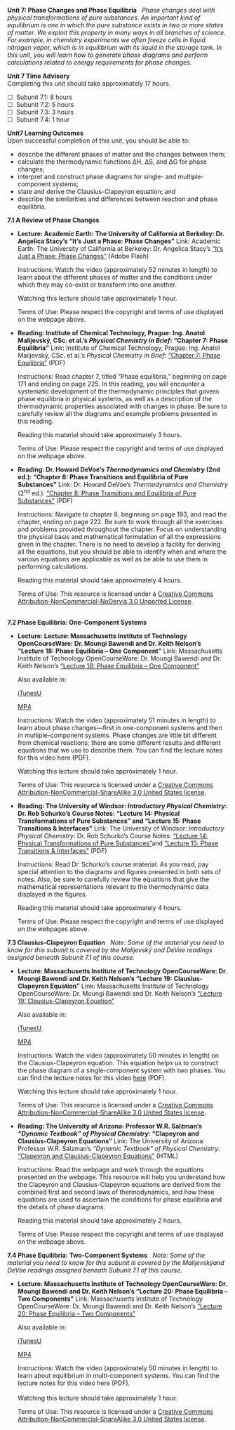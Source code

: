 **Unit 7: Phase Changes and Phase Equilibria** <span id="7"></span> 
*Phase changes deal with physical transformations of pure substances. An
important kind of equilibrium is one in which the pure substance exists
in two or more states of matter. We exploit this property in many ways
in all branches of science. For example, in chemistry experiments we
often freeze cells in liquid nitrogen vapor, which is in equilibrium
with its liquid in the storage tank. In this unit, you will learn how to
generate phase diagrams and perform calculations related to energy
requirements for phase changes.*

**Unit 7 Time Advisory**  
Completing this unit should take approximately 17 hours.  
  
 ☐  Subunit 7.1: 8 hours  
 ☐  Subunit 7.2: 5 hours  
 ☐  Subunit 7.3: 3 hours  
 ☐  Subunit 7.4: 1 hour

**Unit7 Learning Outcomes**  
Upon successful completion of this unit, you should be able to:  
-   describe the different phases of matter and the changes between
    them;
-   calculate the thermodynamic functions ΔH, ΔS, and ΔG for phase
    changes;
-   interpret and construct phase diagrams for single- and
    multiple-component systems;
-   state and derive the Clausius-Clapeyron equation; and
-   describe the similarities and differences between reaction and phase
    equilibria.

**7.1 A Review of Phase Changes** <span id="7.1"></span> 
-   **Lecture: Academic Earth: The University of California at Berkeley:
    Dr. Angelica Stacy’s “It’s Just a Phase: Phase Changes”**
    Link: Academic Earth: The University of California at Berkeley: Dr.
    Angelica Stacy’s [“It’s Just a Phase: Phase
    Changes”](http://academicearth.org/lectures/its-just-phase-phase-changes) (Adobe
    Flash)  
      
     Instructions: Watch the video (approximately 52 minutes in length)
    to learn about the different phases of matter and the conditions
    under which they may co-exist or transform into one another.  
      
     Watching this lecture should take approximately 1 hour.  
      
     Terms of Use: Please respect the copyright and terms of use
    displayed on the webpage above.

-   **Reading: Institute of Chemical Technology, Prague: Ing. Anatol
    Malijevský, CSc. et al.’s *Physical Chemistry in Brief*: “Chapter 7:
    Phase Equilibria”**
    Link: Institute of Chemical Technology, Prague: Ing. Anatol
    Malijevský, CSc. et al.’s *Physical Chemistry in Brief*: [“Chapter
    7: Phase
    Equilibria”](http://www.vscht.cz/fch/en/tools/breviary-online.pdf) (PDF)  
      
     Instructions: Read chapter 7, titled “Phase equilibria,” beginning
    on page 171 and ending on page 225. In this reading, you will
    encounter a systematic development of the thermodynamic principles
    that govern phase equilibria in physical systems, as well as a
    description of the thermodynamic properties associated with changes
    in phase. Be sure to carefully review all the diagrams and example
    problems presented in this reading.  
      
     Reading this material should take approximately 3 hours.  
      
     Terms of Use: Please respect the copyright and terms of use
    displayed on the webpage above.

-   **Reading: Dr. Howard DeVoe’s *Thermodynamics and Chemistry* (2nd
    ed.): “Chapter 8: Phase Transitions and Equilibria of Pure
    Substances”**
    Link: Dr. Howard DeVoe’s *Thermodynamics and Chemistry*
    (2<sup>nd</sup> ed.): [“Chapter 8: Phase Transitions and Equilibria
    of Pure
    Substances”](http://www2.chem.umd.edu/thermobook/v4-screen.pdf) (PDF)  
      
     Instructions: Navigate to chapter 8, beginning on page 193, and
    read the chapter, ending on page 222. Be sure to work through all
    the exercises and problems provided throughout the chapter. Focus on
    understanding the physical basis and mathematical formulation of all
    the expressions given in the chapter. There is no need to develop a
    facility for deriving all the equations, but you should be able to
    identify when and where the various equations are applicable as well
    as be able to use them in performing calculations.  
      
     Reading this material should take approximately 4 hours.  
      
     Terms of Use: This resource is licensed under a [Creative Commons
    Attribution-NonCommercial-NoDervis 3.0 Unported
    License](http://creativecommons.org/licenses/by-nc-nd/3.0/).  
      

**7.2 Phase Equilibria: One-Component Systems** <span id="7.2"></span> 
-   **Lecture: Lecture: Massachusetts Institute of Technology
    OpenCourseWare: Dr. Moungi Bawendi and Dr. Keith Nelson’s “Lecture
    18: Phase Equilibria – One Component”**
    Link: Massachusetts Institute of Technology OpenCourseWare: Dr.
    Moungi Bawendi and Dr. Keith Nelson’s [“Lecture 18: Phase Equilibria
    – One
    Component”](http://ocw.mit.edu/courses/chemistry/5-60-thermodynamics-kinetics-spring-2008/video-lectures/lecture-18-phase-equilibria-2014-one-component/)  
      
     Also available in:  

    [iTunesU](http://ocw.mit.edu/courses/chemistry/5-60-thermodynamics-kinetics-spring-2008/video-lectures/lecture-18-phase-equilibria-2014-one-component/)  

    [MP4](http://ocw.mit.edu/courses/chemistry/5-60-thermodynamics-kinetics-spring-2008/video-lectures/lecture-18-phase-equilibria-2014-one-component/)  
      
     Instructions: Watch the video (approximately 51 minutes in length)
    to learn about phase changes—first in one-component systems and then
    in multiple-component systems. Phase changes are little bit
    different from chemical reactions; there are some different results
    and different equations that we use to describe them. You can find
    the lecture notes for this video here (PDF).  
      
     Watching this lecture should take approximately 1 hour.  
      
     Terms of Use: This resource is licensed under a [Creative Commons
    Attribution-NonCommercial-ShareAlike 3.0 United States
    license](http://creativecommons.org/licenses/by-nc-sa/3.0/us/).

-   **Reading: The University of Windsor: *Introductory Physical
    Chemistry*: Dr. Rob Schurko’s Course Notes: “Lecture 14: Physical
    Transformations of Pure Substances” and “Lecture 15: Phase
    Transitions & Interfaces”**
    Link: The University of Windsor: *Introductory Physical Chemistry*:
    Dr. Rob Schurko’s Course Notes: [“Lecture 14: Physical
    Transformations of Pure
    Substances”](http://mutuslab.cs.uwindsor.ca/schurko/introphyschem/lectures/240_l14.pdf)and
    [“Lecture 15: Phase Transitions &
    Interfaces”](http://mutuslab.cs.uwindsor.ca/schurko/introphyschem/lectures/240_l15.pdf) (PDF)  
      
     Instructions: Read Dr. Schurko’s course material. As you read, pay
    special attention to the diagrams and figures presented in both sets
    of notes. Also, be sure to carefully review the equations that give
    the mathematical representations relevant to the thermodynamic data
    displayed in the figures.  
      
     Reading this material should take approximately 4 hours.  
      
     Terms of Use: Please respect the copyright and terms of use
    displayed on the webpages above.

**7.3 Clausius-Clapeyron Equation** <span id="7.3"></span> 
*Note: Some of the material you need to know for this subunit is covered
by the* *Malijevský and DeVoe readings assigned beneath Subunit 7.1 of
this course.*

-   **Lecture: Massachusetts Institute of Technology OpenCourseWare: Dr.
    Moungi Bawendi and Dr. Keith Nelson’s “Lecture 19:
    Clausius-Clapeyron Equation”**
    Link: Massachusetts Institute of Technology OpenCourseWare: Dr.
    Moungi Bawendi and Dr. Keith Nelson’s [“Lecture 19:
    Clausius-Clapeyron
    Equation”](http://ocw.mit.edu/courses/chemistry/5-60-thermodynamics-kinetics-spring-2008/video-lectures/lecture-19-clausius-clapeyron-equation/)  
      
     Also available in:  

    [iTunesU](http://ocw.mit.edu/courses/chemistry/5-60-thermodynamics-kinetics-spring-2008/video-lectures/lecture-19-clausius-clapeyron-equation/)  

    [MP4](http://ocw.mit.edu/courses/chemistry/5-60-thermodynamics-kinetics-spring-2008/video-lectures/lecture-19-clausius-clapeyron-equation/)  
      
     Instructions: Watch the video (approximately 50 minutes in length)
    on the Clausius-Clapeyron equation. This equation helps us to
    construct the phase diagram of a single-component system with two
    phases. You can find the lecture notes for this video
    [here](http://ocw.mit.edu/courses/chemistry/5-60-thermodynamics-kinetics-spring-2008/lecture-notes/5_60_lecture19.pdf) (PDF).  
      
     Watching this lecture should take approximately 1 hour.  
      
     Terms of Use: This resource is licensed under a [Creative Commons
    Attribution-NonCommercial-ShareAlike 3.0 United States
    license](http://creativecommons.org/licenses/by-nc-sa/3.0/us/).

-   **Reading: The University of Arizona: Professor W.R. Salzman’s
    *“Dynamic Textbook” of Physical Chemistry*: “Clapeyron and
    Clausius-Clapeyron Equations”**
    Link: The University of Arizona: Professor W.R. Salzman’s *“Dynamic
    Textbook” of Physical Chemistry*: [“Clapeyron and Clausius-Clapeyron
    Equations”](http://www.chem.arizona.edu/~salzmanr/480a/480ants/clapeyro/clapeyro.html) (HTML)  

      
     Instructions: Read the webpage and work through the equations
    presented on the webpage. This resource will help you understand how
    the Clapeyron and Clausius-Clapeyron equations are derived from the
    combined first and second laws of thermodynamics, and how these
    equations are used to ascertain the conditions for phase equilibria
    and the details of phase diagrams.  
      
     Reading this material should take approximately 2 hours.  
      
     Terms of Use: Please respect the copyright and terms of use
    displayed on the webpage above.

**7.4 Phase Equilibria: Two-Component Systems** <span id="7.4"></span> 
*Note: Some of the material you need to know for this subunit is covered
by the* *Malijevskýand DeVoe readings assigned beneath Subunit 7.1 of
this course.*

-   **Lecture: Massachusetts Institute of Technology OpenCourseWare: Dr.
    Moungi Bawendi and Dr. Keith Nelson’s “Lecture 20: Phase Equilibria
    – Two Components”**
    Link: Massachusetts Institute of Technology OpenCourseWare: Dr.
    Moungi Bawendi and Dr. Keith Nelson’s [“Lecture 20: Phase Equilibria
    – Two
    Components”](http://ocw.mit.edu/courses/chemistry/5-60-thermodynamics-kinetics-spring-2008/video-lectures/lecture-20-phase-equilibria-2014-two-components/)  
      
     Also available in:  

    [iTunesU](http://ocw.mit.edu/courses/chemistry/5-60-thermodynamics-kinetics-spring-2008/video-lectures/lecture-20-phase-equilibria-2014-two-components/)  

    [MP4](http://ocw.mit.edu/courses/chemistry/5-60-thermodynamics-kinetics-spring-2008/video-lectures/lecture-20-phase-equilibria-2014-two-components/)  
      
     Instructions: Watch the video (approximately 50 minutes in length)
    to learn about equilibrium in multi-component systems. You can find
    the lecture notes for this video here (PDF).  
        
     Watching this lecture should take approximately 1 hour.  
      
     Terms of Use: This resource is licensed under a [Creative Commons
    Attribution-NonCommercial-ShareAlike 3.0 United States
    license](http://creativecommons.org/licenses/by-nc-sa/3.0/us/).


